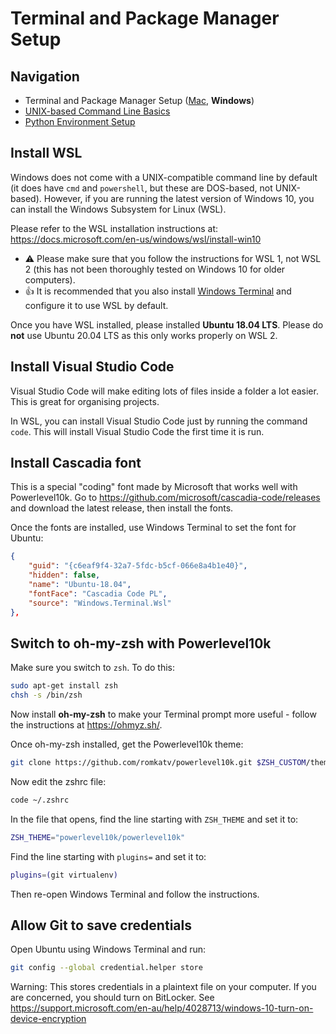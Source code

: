 # Terminal and Package Manager Setup

## Navigation

- Terminal and Package Manager Setup ([Mac](01-terminal-setup-mac.md), **Windows**)
- [UNIX-based Command Line Basics](02-unix-basics.md)
- [Python Environment Setup](03-python-setup.md)

## Install WSL

Windows does not come with a UNIX-compatible command line by default (it does have `cmd` and `powershell`, but these are DOS-based, not UNIX-based). However, if you are running the latest version of Windows 10, you can install the Windows Subsystem for Linux (WSL).

Please refer to the WSL installation instructions at: https://docs.microsoft.com/en-us/windows/wsl/install-win10

- ⚠️ Please make sure that you follow the instructions for WSL 1, not WSL 2 (this has not been thoroughly tested on Windows 10 for older computers).
- 👍 It is recommended that you also install [Windows Terminal](https://www.microsoft.com/en-us/p/windows-terminal/9n0dx20hk701) and configure it to use WSL by default.

Once you have WSL installed, please installed **Ubuntu 18.04 LTS**. Please do **not** use Ubuntu 20.04 LTS as this only works properly on WSL 2.

## Install Visual Studio Code

Visual Studio Code will make editing lots of files inside a folder a lot easier. This is great for organising projects.

In WSL, you can install Visual Studio Code just by running the command `code`. This will install Visual Studio Code the first time it is run.

## Install Cascadia font

This is a special "coding" font made by Microsoft that works well with Powerlevel10k. Go to https://github.com/microsoft/cascadia-code/releases and download the latest release, then install the fonts.

Once the fonts are installed, use Windows Terminal to set the font for Ubuntu:

```json
{
    "guid": "{c6eaf9f4-32a7-5fdc-b5cf-066e8a4b1e40}",
    "hidden": false,
    "name": "Ubuntu-18.04",
    "fontFace": "Cascadia Code PL",
    "source": "Windows.Terminal.Wsl"
},
```

## Switch to oh-my-zsh with Powerlevel10k

Make sure you switch to `zsh`. To do this:

```bash
sudo apt-get install zsh
chsh -s /bin/zsh
```

Now install **oh-my-zsh** to make your Terminal prompt more useful - follow the instructions at https://ohmyz.sh/. 

Once oh-my-zsh installed, get the Powerlevel10k theme:

```bash
git clone https://github.com/romkatv/powerlevel10k.git $ZSH_CUSTOM/themes/powerlevel10k
```

Now edit the zshrc file:

```bash
code ~/.zshrc
```

In the file that opens, find the line starting with `ZSH_THEME` and set it to:

```bash
ZSH_THEME="powerlevel10k/powerlevel10k"
```

Find the line starting with `plugins=` and set it to:

```bash
plugins=(git virtualenv)
```

Then re-open Windows Terminal and follow the instructions.

## Allow Git to save credentials

Open Ubuntu using Windows Terminal and run:

```bash
git config --global credential.helper store
```

Warning: This stores credentials in a plaintext file on your computer. If you are concerned, you should turn on BitLocker. See https://support.microsoft.com/en-au/help/4028713/windows-10-turn-on-device-encryption
